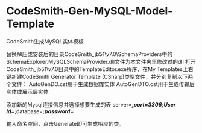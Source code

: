# CodeSmith-Gen-MySQL-Model-Template
CodeSmith生成MySQL实体模板

替换解压或安装后的目录CodeSmith_jb51\v7.0\SchemaProviders中的SchemaExplorer.MySQLSchemaProvider.dll文件为本文件夹里修改过的dll
打开CodeSmith_jb51\v7.0目录中的TemplateEditor.exe程序，在My Templates上右键新建CodeSmith Generator Template (CSharp)类型文件，并分别复制以下两个文件：
AutoGenDO.cst用于生成数据库实体
AutoGenDTO.cst用于生成传输层实体或展示层实体

添加新的Mysql连接信息并选择想要生成的表
server=***;port=3306;User Id=***;database=***;password=***

输入命名空间，点击Generate即可生成相应的类。
